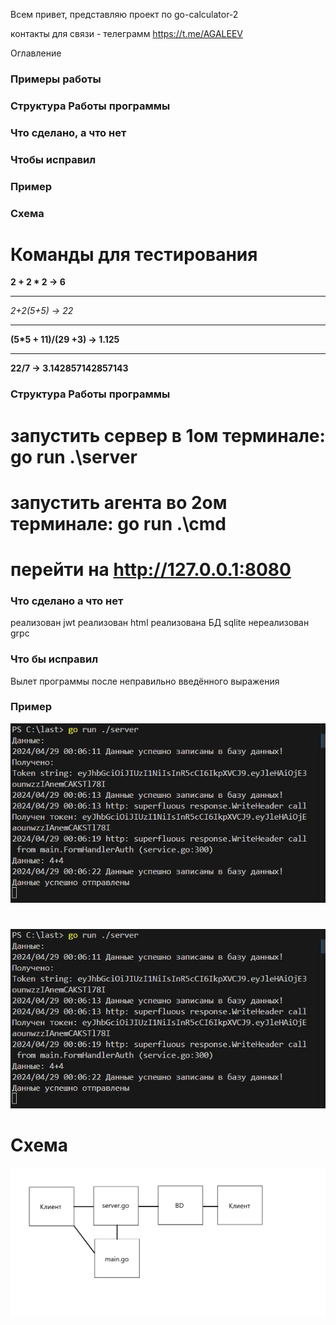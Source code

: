 Всем привет, представляю проект по go-calculator-2

контакты для связи -  телеграмм https://t.me/AGALEEV

Оглавление 
### Примеры работы
### Структура Работы программы 
### Что сделано, а что нет
### Чтобы исправил
### Пример
### Схема


# Команды для тестирования

**2 + 2 * 2 -> 6**
***
**2+2*(5+5) -> 22*
***
**(5*5 + 11)/(29 +3) -> 1.125**
***
**22/7 -> 3.142857142857143**

### Структура Работы программы
# запустить сервер в 1ом терминале: go run .\server
# запустить агента во 2ом терминале: go run .\cmd
# перейти на http://127.0.0.1:8080

### Что сделано а что нет

реализован jwt
реализован html
реализована БД sqlite
нереализован grpc

### Что бы исправил

Вылет программы после неправильно введённого выражения


### Пример

![](image.png)

#
![](image1.png)

# Cхема
![](Схема_работы.png)

